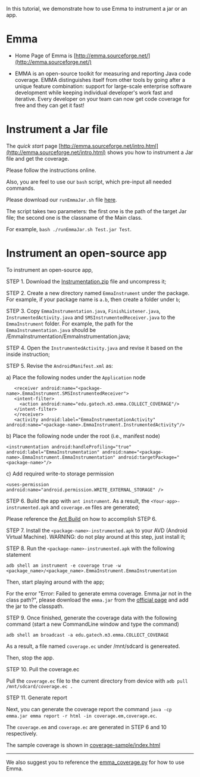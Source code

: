 In this tutorial, we demonstrate how to use Emma to instrument a jar or an app.

# Emma

* Home Page of Emma is [http://emma.sourceforge.net/](http://emma.sourceforge.net/)

* EMMA is an open-source toolkit for measuring and reporting Java code coverage. EMMA distinguishes itself from other tools by going after a unique feature combination: support for large-scale enterprise software development while keeping individual developer's work fast and iterative. Every developer on your team can now get code coverage for free and they can get it fast!

# Instrument a Jar file

The *quick start* page [http://emma.sourceforge.net/intro.html](http://emma.sourceforge.net/intro.html) shows you how to instrument a Jar file and get the coverage.

Please follow the instructions online.

Also, you are feel to use our `bash` script, which pre-input all needed commands.

Please download our `runEmmaJar.sh` file [here](runEmmaJar.sh).

The script takes two parameters: the first one is the path of the target Jar file; the second one is the classname of the Main class.

For example, `bash ./runEmmaJar.sh Test.jar Test`.

# Instrument an open-source app

To instrument an open-source app, 

STEP 1. Download the [Instrumentation.zip](Instrumentation.zip) file and uncompress it;

STEP 2. Create a new directory named `EmmaInstrument` under the package. For example, if your package name is `a.b`, then create a folder under `b`;

STEP 3. Copy `EmmaInstrumentation.java`, `FinishListener.java`, `InstrumentedActivity.java` and `SMSInstrumentedReceiver.java` to the `EmmaInstrument` folder. For example, the path for the `EmmaInstrumentation.java` should be <package-name>/EmmaInstrumentation/EmmaInstrumentation.java;
  
STEP 4. Open the `InstrumentedActivity.java` and revise it based on the inside instruction;

STEP 5. Revise the `AndroidManifest.xml` as:

  a) Place the following nodes under the `Application` node
   
  ```
     <receiver android:name="<package-name>.EmmaInstrument.SMSInstrumentedReceiver">
     <intent-filter>
       <action android:name="edu.gatech.m3.emma.COLLECT_COVERAGE"/>
     </intent-filter>
     </receiver>
     <activity android:label="EmmaInstrumentationActivity" android:name="<package-name>.EmmaInstrument.InstrumentedActivity"/>
  ```
  
  b) Place the following node under the root (i.e., manifest node)
  
  ```
  <instrumentation android:handleProfiling="true" android:label="EmmaInstrumentation" android:name="<package-name>.EmmaInstrument.EmmaInstrumentation" android:targetPackage="<package-name>"/>
  ```
  c) Add required write-to storage permission
  ```
  <uses-permission android:name="android.permission.WRITE_EXTERNAL_STORAGE" />
  ```
  
  
STEP 6. Build the app with `ant instrument`. As a result, the `<Your-app>-instrumented.apk` and `coverage.em` files are generated;

Please reference the [Ant Build](./AntBuild.html) on how to accomplish STEP 6. 

STEP 7. Install the `<package-name>-instrumented.apk` to your AVD (Android Virtual Machine). WARNING: do not play around at this step, just install it;

STEP 8. Run the `<package-name>-instrumented.apk` with the following statement

`adb shell am instrument -e coverage true -w <package_name>/<package_name>.EmmaInstrument.EmmaInstrumentation`

Then, start playing around with the app;

For the error "Error: Failed to generate emma coverage. Emma.jar not in the class path?", please download the `emma.jar` from the [official page](http://emma.sourceforge.net/intro.html) and add the jar to the classpath.

STEP 9. Once finished, generate the coverage data with the following command (start a new CommandLine window and type the command)

`adb shell am broadcast -a edu.gatech.m3.emma.COLLECT_COVERAGE`

As a result, a file named `coverage.ec` under /mnt/sdcard is genereated.

Then, stop the app.

STEP 10. Pull the coverage.ec

Pull the `coverage.ec` file to the current directory from device with `adb pull /mnt/sdcard/coverage.ec .`

STEP 11. Generate report

Next, you can generate the coverage report the command `java -cp emma.jar emma report -r html -in coverage.em,coverage.ec`.

The `coverage.em` and `coverage.ec` are generated in STEP 6 and 10 respectively.

The sample coverage is shown in [coverage-sample/index.html](./coverage-sample/index.html)

---

We also suggest you to reference the [emma_coverage.py](./emma_coverage.py) for how to use Emma. 

